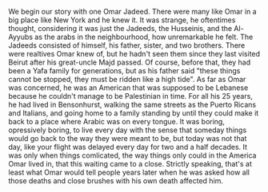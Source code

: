 We begin our story with one Omar Jadeed. There were many like Omar in a big place like New York and he knew it. It was strange, he oftentimes thought, considering it was just the Jadeeds, the Husseinis, and the Al-Ayyubs as the arabs in the neighbourhood, how unremarkable he felt. The Jadeeds consisted of himself, his father, sister, and two brothers. There were realtives Omar knew of, but he hadn't seen them since they last visited Beirut after his great-uncle Majd passed. Of course, before that, they had been a Yafa family for generations, but as his father said "these things cannot be stopped, they must be ridden like a high tide". As far as Omar was concerned, he was an American that was supposed to be Lebanese because he couldn't manage to be Palestinian in time. For all his 25 years, he had lived in Bensonhurst, walking the same streets as the Puerto Ricans and Italians, and going home to a family standing by until they could make it back to a place where Arabic was on every tongue. It was boring, opressively boring, to live every day with the sense that someday things would go back to the way they were meant to be, but today was not that day, like your flight was delayed every day for two and a half decades. It was only when things comlicated, the way things only could in the America Omar lived in, that this waiting came to a close. Strictly speaking, that's at least  what Omar would tell people years later when he was asked how all those deaths and close brushes with his own death affected him.

